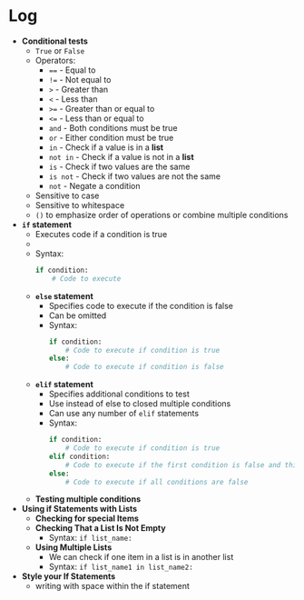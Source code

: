 # Log

- **Conditional tests**
  - ``True`` or ``False``
  - Operators:
    - `==` - Equal to
    - `!=` - Not equal to
    - `>` - Greater than
    - `<` - Less than
    - `>=` - Greater than or equal to
    - `<=` - Less than or equal to
    - `and` - Both conditions must be true
    - `or` - Either condition must be true
    - `in` - Check if a value is in a **list**
    - `not in` - Check if a value is not in a **list**
    - `is` - Check if two values are the same
    - `is not` - Check if two values are not the same
    - `not` - Negate a condition
  - Sensitive to case
  - Sensitive to whitespace
  - `()` to emphasize order of operations or combine multiple conditions
- **`if` statement**
  - Executes code if a condition is true
  -
  - Syntax:
    ```python
    if condition:
        # Code to execute
    ```
  - **`else` statement**
    - Specifies code to execute if the condition is false
    - Can be omitted
    - Syntax:
      ```python
      if condition:
          # Code to execute if condition is true
      else:
          # Code to execute if condition is false
      ```
  - **`elif` statement**
    - Specifies additional conditions to test
    - Use instead of else to closed multiple conditions
    - Can use any number of `elif` statements
    - Syntax:
      ```python
      if condition:
          # Code to execute if condition is true
      elif condition:
          # Code to execute if the first condition is false and this condition is true
      else:
          # Code to execute if all conditions are false
      ```
  - **Testing multiple conditions**
- **Using if Statements with Lists**
  - **Checking for special Items**
  - **Checking That a List Is Not Empty**
    - Syntax: `if list_name:`
  - **Using Multiple Lists**
    - We can check if one item in a list is in another list
    - Syntax: `if list_name1 in list_name2:`
- **Style your If Statements**
  - writing with space within the if statement
